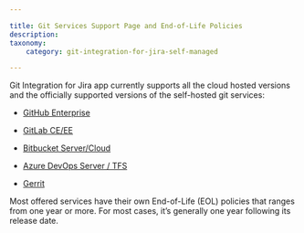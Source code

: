 ```yaml
---

title: Git Services Support Page and End-of-Life Policies
description:
taxonomy:
    category: git-integration-for-jira-self-managed

---
```

Git Integration for Jira app currently supports all the cloud hosted versions and the officially supported versions of the self-hosted git services:

*   [GitHub Enterprise](/git-integration-for-jira-self-managed/github-enterprise-eol-gij-self-managed)

*   [GitLab CE/EE](/git-integration-for-jira-self-managed/gitlab-ce-ee-eol-support-policy-gij-self-managed)

*   [Bitbucket Server/Cloud](/git-integration-for-jira-self-managed/bitbucket-server-cloud-eol-support-policy-gij-self-managed)

*   [Azure DevOps Server / TFS](/git-integration-for-jira-self-managed/azure-devops-server-lifecycle-policies-gij-self-managed)

*   [Gerrit](/git-integration-for-jira-self-managed/gerrit-end-of-life-eol-gij-self-managed)


Most offered services have their own End-of-Life (EOL) policies that ranges from one year or more. For most cases, it’s generally one year following its release date.